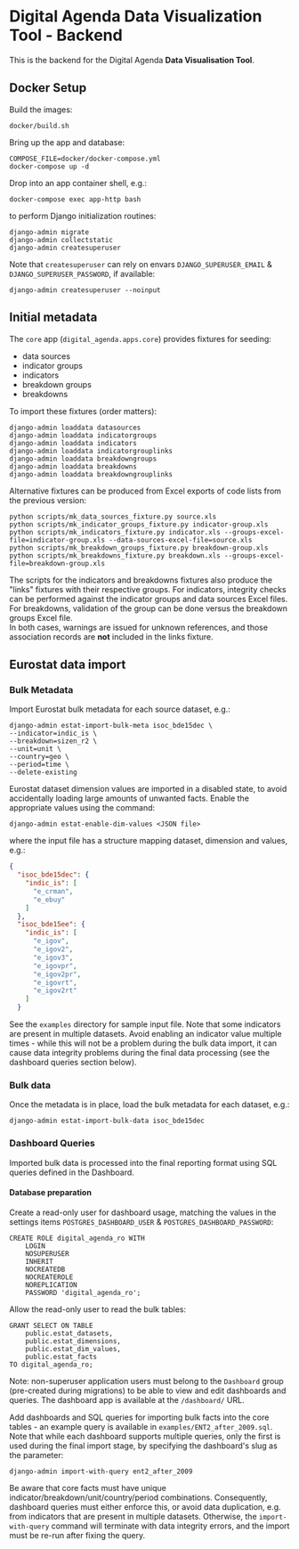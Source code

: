 # Digital Agenda Data Visualization Tool - Backend

This is the backend for the Digital Agenda **Data Visualisation Tool**.

## Docker Setup

Build the images:

```shell
docker/build.sh
```

Bring up the app and database:

```shell
COMPOSE_FILE=docker/docker-compose.yml
docker-compose up -d
```

Drop into an app container shell, e.g.:

```shell
docker-compose exec app-http bash
```

to perform Django initialization routines:

```shell
django-admin migrate
django-admin collectstatic
django-admin createsuperuser
```

Note that `createsuperuser` can rely on envars `DJANGO_SUPERUSER_EMAIL` & `DJANGO_SUPERUSER_PASSWORD`, if available:
```shell
django-admin createsuperuser --noinput
```

## Initial metadata

The `core` app (`digital_agenda.apps.core`) provides fixtures for seeding:
- data sources
- indicator groups
- indicators
- breakdown groups
- breakdowns

To import these fixtures (order matters):

```shell
django-admin loaddata datasources
django-admin loaddata indicatorgroups
django-admin loaddata indicators
django-admin loaddata indicatorgrouplinks
django-admin loaddata breakdowngroups
django-admin loaddata breakdowns
django-admin loaddata breakdowngrouplinks
```

Alternative fixtures can be produced from Excel exports of code lists from the previous version:
```shell
python scripts/mk_data_sources_fixture.py source.xls
python scripts/mk_indicator_groups_fixture.py indicator-group.xls
python scripts/mk_indicators_fixture.py indicator.xls --groups-excel-file=indicator-group.xls --data-sources-excel-file=source.xls
python scripts/mk_breakdown_groups_fixture.py breakdown-group.xls 
python scripts/mk_breakdowns_fixture.py breakdown.xls --groups-excel-file=breakdown-group.xls
```
The scripts for the indicators and breakdowns fixtures also produce the "links" fixtures with their respective groups.
For indicators, integrity checks can be performed against the indicator groups and data sources Excel files. 
For breakdowns, validation of the group can be done versus the breakdown groups Excel file.  
In both cases, warnings are issued for unknown references, and those association records are **not** included in the links fixture.

## Eurostat data import

### Bulk Metadata

Import Eurostat bulk metadata for each source dataset, e.g.:

```shell
django-admin estat-import-bulk-meta isoc_bde15dec \
--indicator=indic_is \
--breakdown=sizen_r2 \
--unit=unit \
--country=geo \
--period=time \
--delete-existing
```

Eurostat dataset dimension values are imported in a disabled state, 
to avoid accidentally loading large amounts of unwanted facts.
Enable the appropriate values using the command:

```shell
django-admin estat-enable-dim-values <JSON file>
```

where the input file has a structure mapping dataset, dimension and values, e.g.:

```json
{
  "isoc_bde15dec": {
    "indic_is": [
      "e_crman",
      "e_ebuy"
    ]
  },
  "isoc_bde15ee": {
    "indic_is": [
      "e_igov",
      "e_igov2",
      "e_igov3",
      "e_igovpr",
      "e_igov2pr",
      "e_igovrt",
      "e_igov2rt"
    ]
  }
```

See the `examples` directory for sample input file.
Note that some indicators are present in multiple datasets. Avoid enabling an indicator 
value multiple times - while this will not be a problem during the bulk data import, it
can cause data integrity problems during the final data processing (see the dashboard 
queries section below).

### Bulk data

Once the metadata is in place, load the bulk metadata for each dataset, e.g.:

```shell
django-admin estat-import-bulk-data isoc_bde15dec
```

### Dashboard Queries

Imported bulk data is processed into the final reporting format using SQL queries defined 
in the Dashboard.

#### Database preparation

Create a read-only user for dashboard usage, matching the values 
in the settings items `POSTGRES_DASHBOARD_USER` & `POSTGRES_DASHBOARD_PASSWORD`:

```postgresql
CREATE ROLE digital_agenda_ro WITH
    LOGIN
    NOSUPERUSER
    INHERIT
    NOCREATEDB
    NOCREATEROLE
    NOREPLICATION
    PASSWORD 'digital_agenda_ro';
```

Allow the read-only user to read the bulk tables:

```postgresql
GRANT SELECT ON TABLE
    public.estat_datasets,
    public.estat_dimensions,
    public.estat_dim_values,
    public.estat_facts
TO digital_agenda_ro;
```

Note: non-superuser application users must belong to the `Dashboard` group 
(pre-created during migrations) to be able to view and edit dashboards and queries.
The dashboard app is available at the `/dashboard/` URL.

Add dashboards and SQL queries for importing bulk facts into the core tables - an example 
query is available in `examples/ENT2_after_2009.sql`. Note that while each dashboard supports 
multiple queries, only the first is used during the final import stage, by specifying the 
dashboard's slug as the parameter:

```shell
django-admin import-with-query ent2_after_2009
```

Be aware that core facts must have unique indicator/breakdown/unit/country/period combinations. 
Consequently, dashboard queries must either enforce this, or avoid data duplication, e.g. from 
indicators that are present in multiple datasets. Otherwise, the `import-with-query` command will 
terminate with data integrity errors, and the import must be re-run after fixing the query.
